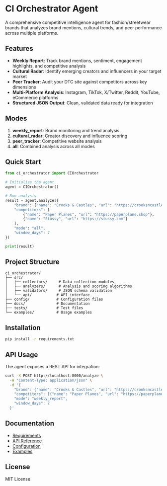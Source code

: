 # CI Orchestrator Agent

A comprehensive competitive intelligence agent for fashion/streetwear brands that analyzes brand mentions, cultural trends, and peer performance across multiple platforms.

## Features

- **Weekly Report**: Track brand mentions, sentiment, engagement highlights, and competitive analysis
- **Cultural Radar**: Identify emerging creators and influencers in your target market
- **Peer Tracker**: Audit your DTC site against competitors across key dimensions
- **Multi-Platform Analysis**: Instagram, TikTok, X/Twitter, Reddit, YouTube, eCommerce platforms
- **Structured JSON Output**: Clean, validated data ready for integration

## Modes

1. **weekly_report**: Brand monitoring and trend analysis
2. **cultural_radar**: Creator discovery and influence scoring
3. **peer_tracker**: Competitive website analysis
4. **all**: Combined analysis across all modes

## Quick Start

```python
from ci_orchestrator import CIOrchestrator

# Initialize the agent
agent = CIOrchestrator()

# Run analysis
result = agent.analyze({
    "brand": {"name": "Crooks & Castles", "url": "https://crooksncastles.com"},
    "competitors": [
        {"name": "Paper Planes", "url": "https://paperplane.shop"},
        {"name": "Stüssy", "url": "https://stussy.com"}
    ],
    "mode": "all",
    "window_days": 7
})

print(result)
```

## Project Structure

```
ci_orchestrator/
├── src/
│   ├── collectors/     # Data collection modules
│   ├── analyzers/      # Analysis and scoring algorithms
│   ├── validators/     # JSON schema validation
│   └── api/           # API interface
├── config/            # Configuration files
├── docs/              # Documentation
├── tests/             # Test files
└── examples/          # Usage examples
```

## Installation

```bash
pip install -r requirements.txt
```

## API Usage

The agent exposes a REST API for integration:

```bash
curl -X POST http://localhost:8000/analyze \
  -H "Content-Type: application/json" \
  -d '{
    "brand": {"name": "Crooks & Castles", "url": "https://crooksncastles.com"},
    "competitors": [{"name": "Paper Planes", "url": "https://paperplane.shop"}],
    "mode": "weekly_report",
    "window_days": 7
  }'
```

## Documentation

- [Requirements](docs/requirements.md)
- [API Reference](docs/api.md)
- [Configuration](docs/configuration.md)
- [Examples](examples/)

## License

MIT License

